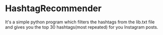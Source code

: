 # HashtagRecommender
It's a simple python program which filters the hashtags from the lib.txt file and gives you the top 30 hashtags(most repeated) for you Instagram posts.
